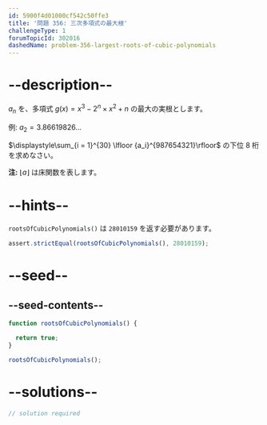 ```yaml
---
id: 5900f4d01000cf542c50ffe3
title: '問題 356: 三次多項式の最大根'
challengeType: 1
forumTopicId: 302016
dashedName: problem-356-largest-roots-of-cubic-polynomials
---
```


# --description--

$a_n$ を、多項式 $g(x) = x^3 - 2^n \times x^2 + n$ の最大の実根とします。

例: $a_2 = 3.86619826\ldots$

$\displaystyle\sum_{i = 1}^{30} \lfloor {a_i}^{987654321}\rfloor$ の下位 8 桁を求めなさい。

**注:** $\lfloor a\rfloor$ は床関数を表します。

# --hints--

`rootsOfCubicPolynomials()` は `28010159` を返す必要があります。

```js
assert.strictEqual(rootsOfCubicPolynomials(), 28010159);
```

# --seed--

## --seed-contents--

```js
function rootsOfCubicPolynomials() {

  return true;
}

rootsOfCubicPolynomials();
```

# --solutions--

```js
// solution required
```

